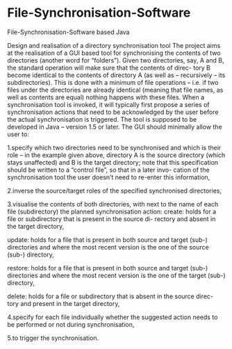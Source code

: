 # File-Synchronisation-Software
File-Synchronisation-Software based Java

Design and realisation of a directory synchronisation tool 
The project aims at the realisation of a GUI based tool for synchronising the contents of two directories (another word for “folders”). Given two directories, say, A and B, the standard operation will make sure that the contents of direc- tory B become identical to the contents of directory A (as well as – recursively – its subdirectories). This is done with a minimum of file operations – i.e. if two files under the directories are already identical (meaning that file names, as well as contents are equal) nothing happens with these files. When a synchronisation tool is invoked, it will typically first propose a series of synchronisation actions that need to be acknowledged by the user before the actual synchronisation is triggered. 
The tool is supposed to be developed in Java – version 1.5 or later. The GUI should minimally allow the user to: 

1.specify which two directories need to be synchronised and which is their role – in the example given above, directory A is the source directory (which stays unaffected) and B is the target directory; note that this specification should be written to a “control file”, so that in a later invo- cation of the synchronisation tool the user doesn’t need to re-enter this information, 

2.inverse the source/target roles of the specified synchronised directories, 

3.visualise the contents of both directories, with next to the name of each file (subdirectory) the planned synchronisation action: 
create: holds for a file or subdirectory that is present in the source di- rectory and absent in the target directory, 

update: holds for a file that is present in both source and target (sub-) directories and where the most recent version is the one of the source (sub-) directory, 

restore: holds for a file that is present in both source and target (sub-) directories and where the most recent version is the one of the target (sub-) directory, 

delete: holds for a file or subdirectory that is absent in the source direc- tory and present in the target directory, 


4.specify for each file individually whether the suggested action needs to be performed or not during synchronisation, 

5.to trigger the synchronisation.



